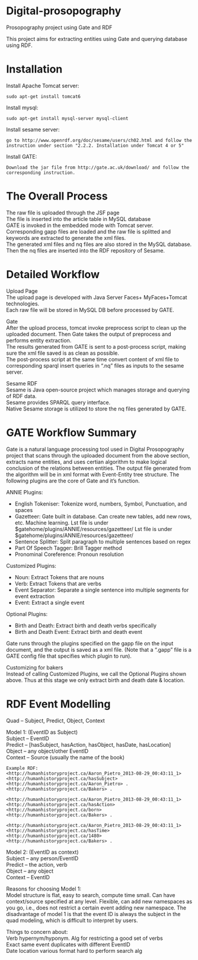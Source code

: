 Digital-prosopography
=====================

Prosopography project using Gate and RDF

This project aims for extracting entities using Gate and querying database using RDF.


Installation
============

Install Apache Tomcat server:
```
sudo apt-get install tomcat6
```
Install mysql:
```
sudo apt-get install mysql-server mysql-client
```
Install sesame server:
```
go to http://www.openrdf.org/doc/sesame/users/ch02.html and follow the instruction under section "2.2.2. Installation under Tomcat 4 or 5"
```
Install GATE:
```
Download the jar file from http://gate.ac.uk/download/ and follow the corresponding instruction.
```

The Overall Process
===================

The raw file is uploaded through the JSF page  
The file is inserted into the article table in MySQL database  
GATE is invoked in the embedded mode with Tomcat server.  
Corresponding gapp files are loaded and the raw file is splitted and keywords are extracted to generate the xml files.  
The generated xml files and nq files are also stored in the MySQL database.  
Then the nq files are inserted into the RDF repository of Sesame.  

Detailed Workflow
=================

Upload Page  
The upload page is developed with Java Server Faces+ MyFaces+Tomcat technologies.  
Each raw file will be stored in MySQL DB before processed by GATE.  

Gate  
After the upload process, tomcat invoke preprocess script to clean up the uploaded document. Then Gate takes the output of preprocess and performs entity extraction.  
The results generated from GATE is sent to a post-process script, making sure the xml file saved is as clean as possible.  
The post-process script at the same time convert content of xml file to corresponding sparql insert queries in “.nq” files as inputs to the sesame server.  
 
Sesame RDF  
Sesame is Java open-source project which manages storage and querying of RDF data.  
Sesame provides SPARQL query interface.  
Native Sesame storage is utilized to store the nq files generated by GATE.  

GATE Workflow Summary
=====================

Gate is a natural language processing tool used in Digital Prosopography project that scans through the uploaded document from the above section, extracts name entities, and uses certian algorithm to make logical conclusion of the relations between entities. The output file generated from the algorithm will be in xml format with Event-Entity tree structure. The following plugins are the core of Gate and it’s function.

ANNIE Plugins:  
- English Tokeniser: Tokenize word, numbers, Symbol, Punctuation, and spaces
- Gazetteer: Gate built in database. Can create new tables, add new rows, etc. Machine learning. Lst file is under $gatehome/plugins/ANNIE/resources/gazetteer/  Lst file is under $gatehome/plugins/ANNIE/resources/gazetteer/
- Sentence Splitter: Split paragraph to multiple sentences based on regex
- Part Of Speech Tagger: Brill Tagger method
- Pronominal Coreference: Pronoun resolution
 
Customized Plugins:
- Noun: Extract Tokens that are nouns
- Verb: Extract Tokens that are verbs
- Event Separator: Separate a single sentence into multiple segments for event extraction
- Event: Extract a single event
 
Optional Plugins:
- Birth and Death: Extract birth and death verbs specifically
- Birth and Death Event: Extract birth and death event

Gate runs through the plugins specified on the gapp file on the input document, and the output is saved as a xml file. (Note that a “.gapp” file is a GATE config file that specifies which plugin to run).  

Customizing for bakers  
Instead of calling Customized Plugins, we call the Optional Plugins shown above. Thus at this stage we only extract birth and death date & location.

RDF Event Modelling
===================

Quad – Subject, Predict, Object, Context
 
Model 1: (EventID as Subject)  
Subject – EventID  
Predict – [hasSubject, hasAction, hasObject, hasDate, hasLocation]  
Object – any object/other EventID  
Context – Source (usually the name of the book)  
```
Example RDF:
<http://humanhistoryproject.ca/Aaron_Pietro_2013-08-29_00:43:11_1> <http://humanhistoryproject.ca/hasSubject> <http://humanhistoryproject.ca/Aaron_Pietro> .
<http://humanhistoryproject.ca/Bakers> .

<http://humanhistoryproject.ca/Aaron_Pietro_2013-08-29_00:43:11_1> <http://humanhistoryproject.ca/hasAction> <http://humanhistoryproject.ca/born> 
<http://humanhistoryproject.ca/Bakers> .

<http://humanhistoryproject.ca/Aaron_Pietro_2013-08-29_00:43:11_1> <http://humanhistoryproject.ca/hasTime> <http://humanhistoryproject.ca/1480> <http://humanhistoryproject.ca/Bakers> .
```
Model 2: (EventID as context)  
Subject – any person/EventID  
Predict – the action, verb  
Object – any object  
Context – EventID  
 
Reasons for choosing Model 1:  
Model structure is flat, easy to search, compute time small. Can have context/source specified at any level. Flexible, can add new namespaces as you go, i.e., does not restrict a certain event adding new namespace. The disadvantage of model 1 is that the event ID is always the subject in the quad modeling, which is difficult to interpret by users. 
 
Things to concern about:  
Verb hypernym/hyponym. Alg for restricting a good set of verbs  
Exact same event duplicates with different EventID  
Date location various format hard to perform search alg  
 




